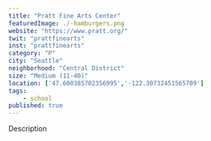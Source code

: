 ```yaml
---
title: "Pratt Fine Arts Center"
featuredImage: ./-hamburgers.png
website: "https://www.pratt.org/"
twit: "prattfinearts"
inst: "prattfinearts"
category: "P"
city: "Seattle"
neighborhood: "Central District"
size: "Medium (11-40)"
location: ['47.600385702356995','-122.30732451565709']
tags:
    - school
published: true
---
```


Description
